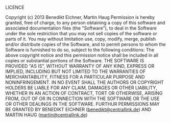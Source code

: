 LICENCE

Copyright (c) 2013 Benedikt Eichner, Martin Haug
Permission is hereby granted, free of charge, to any person obtaining a copy of this software and associated documentation files (the "Software"), to deal in the Software under the sole restriction that you may not sell copies of the software or parts of it. You may without limitation use, copy, modify, merge, publish and/or distribute copies of the Software, and to permit persons to whom the Software is furnished to do so, subject to the following conditions:
The above copyright notice and this permission notice shall be included in all copies or substantial portions of the Software.
THE SOFTWARE IS PROVIDED "AS IS", WITHOUT WARRANTY OF ANY KIND, EXPRESS OR IMPLIED, INCLUDING BUT NOT LIMITED TO THE WARRANTIES OF MERCHANTABILITY, FITNESS FOR A PARTICULAR PURPOSE AND NONINFRINGEMENT. IN NO EVENT SHALL THE AUTHORS OR COPYRIGHT HOLDERS BE LIABLE FOR ANY CLAIM, DAMAGES OR OTHER LIABILITY, WHETHER IN AN ACTION OF CONTRACT, TORT OR OTHERWISE, ARISING FROM, OUT OF OR IN CONNECTION WITH THE SOFTWARE OR THE USE OR OTHER DEALINGS IN THE SOFTWARE.
FURTHUR PERMISSIONS MAY BE GRANTED BY BENEDIKT EICHNER (benedikt@centrallink.de) AND MARTIN HAUG (martin@centrallink.de)
